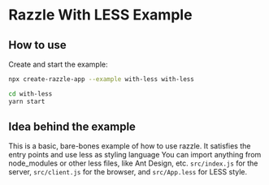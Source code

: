 # Razzle With LESS Example

## How to use

<!-- START install generated instructions please keep comment here to allow auto update -->
<!-- DON'T EDIT THIS SECTION, INSTEAD RE-RUN yarn update-examples TO UPDATE -->Create and start the example:

```bash
npx create-razzle-app --example with-less with-less

cd with-less
yarn start
```
<!-- END install generated instructions please keep comment here to allow auto update -->

## Idea behind the example

This is a basic, bare-bones example of how to use razzle. It satisfies the entry points and use less as styling language
You can import anything from node_modules or other less files, like Ant Design, etc.
`src/index.js` for the server, `src/client.js` for the browser, and `src/App.less` for LESS style.
